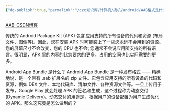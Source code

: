 ```yaml
---
{"dg-publish":true,"permalink":"/czc知识库/计算机/搞机/android/AAB格式是什么 安卓安装包/","dgPassFrontmatter":true,"created":"2024-08-11T18:38:42.878+08:00","updated":"2024-12-08T00:38:33.576+08:00"}
---
```




[AAB-CSDN博客](https://blog.csdn.net/liuxiaofeng1991/article/details/108443647)


传统的 Android Package Kit (APK) 包含应用支持的所有设备的代码和资源 (布局文件、图像等)。因此，您在安装 APK 时可能装上了一些您永远不会用到的资源。您的屏幕尺寸不会改变，您的 CPU 也不会; 您通常不会说应用所支持的所有语言。很明显，APK 里的内容的比您要求的更多，占用的空间也比实际需要的更多。

Android App Bundle 是什么？
Android App Bundle 是一种发布格式 —— 精确地说，是一个带有 .aab 扩展名的 zip 文件。它包含应用支持的所有设备的代码和资源，例如 DEX 文件、本地代码库、清单文件、各种资源文件等。一旦上传用于发布，Google Play 就会处理 APK 的签名和生成，这个过程称为动态交付 (Dynamic Delivery)。动态交付的用途是，根据用户的设备配置为用户生成优化的 APK。那么这究竟是怎么做到的？
